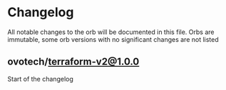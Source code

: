 # Changelog
All notable changes to the orb will be documented in this file.
Orbs are immutable, some orb versions with no significant changes are
not listed

## ovotech/terraform-v2@1.0.0
Start of the changelog
